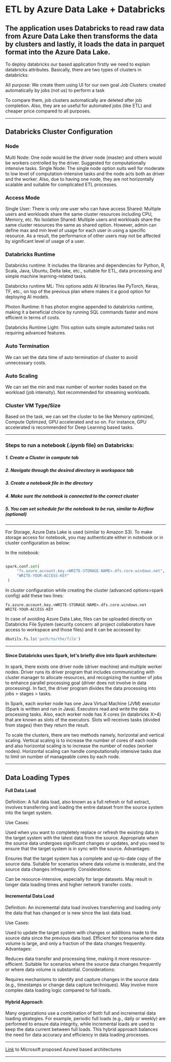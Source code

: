 # ETL by Azure Data Lake + Databricks

The application uses Databricks to read raw data from Azure Data Lake then transforms the data by clusters and lastly, it loads the data in parquet format into the Azure Data Lake.  
---------------------------------------------------------------------

To deploy databricks our based application firstly we need to explain databricks attributes. Basically, there are two types of clusters in databricks:

All purpose: We create them using UI for our own goal
Job Clusters: created automatically by jobs (not us) to perform a task

To compare them, job clusters automatically are deleted after job completion. Also, they are so useful for automated jobs (like ETL) and cheaper price compared to all purposes.
<hr>

## Databricks Cluster Configuration
### Node
Multi Node: One node would be the driver node (master) and others would be workers controlled by the driver. Suggested for computationally intensive tasks. 
Single Node: The single node option suits well for moderate to low level of computation-intensive tasks and the node acts both as driver and the worker. Also, due to having one node, they are not horizontally scalable and suitable for complicated ETL processes.

 ### Access Mode
 Single User: There is only one user who can have access
 Shared: Multiple users and workloads share the same cluster resources including CPU, Memory, etc.
 No Isolation Shared: Multiple users and workloads share the same cluster resources the same as shared option. However, admin can define max and min level of usage for each user in using a specific resource. As a result, the performance of other users may not be affected by significant level of usage of a user.

### Databricks Runtime
Databricks runtime: It includes the libraries and dependencies for Python, R, Scala, Java, Ubuntu, Delta lake, etc., suitable for ETL, data processing and simple machine learning-related tasks.

Databricks runtime ML: This options adds AI libraries like PyTorch, Keras, TF, etc., on top of the previous plan where makes it a good option for deploying AI models.

Photon Runtime: It has photon engine appended to databricks runtime, making it a beneficial choice by running SQL commands faster and more efficient in terms of costs.

Databricks Runtime Light: This option suits simple automated tasks not requiring advanced features. 

### Auto Termination
We can set the data time of auto termination of cluster to avoid unnecessary costs.

### Auto Scaling
We can set the min and max number of worker nodes based on the workload (job intensity). Not recommended for streaming workloads.

### Cluster VM Type/Size
Based on the task, we can set the cluster to be like Memory optimized, Compute Optimzed, GPU accelerated and so on. For instance, GPU accelerated is recommended for Deep Learning based tasks.

<hr>

<h3>Steps to run a notebook (.ipynb file) on Databricks:</h3>
<h5>1. Create a Cluster in compute tab</h5>
<h5>2. Navigate through the desired directory in workspace tab</h5>
<h5>3. Create a notebook file in the directory</h5>
<h5>4. Make sure the notebook is connected to the correct cluster</h5>
<h5>5. You can set schedule for the notebook to be run, similar to Airflow (optional)</h5>

<hr>

For Storage, Azure Data Lake is used (similar to Amazon S3). To make storage access for notebook, you may authenticate either in notebook or in cluster configuration as below:

In the notebook:
```python

spark.conf.set(
     "fs.azure.account.key.<WRITE-STORAGE-NAME>.dfs.core.windows.net",
     "WRITE-YOUR-ACCESS-KEY"
 )

```

In cluster configuration while creating the cluster (advanced options>spark config) add these two lines:

```
fs.azure.account.key.<WRITE-STORAGE-NAME>.dfs.core.windows.net
WRITE-YOUR-ACCESS-KEY
```
In case of avoiding Azure Data Lake, files can be uploaded directly on Databricks File System (security concern: all project collaborators have access to workspace and those files) and it can be accessed by:

```python
dbutils.fs.ls('path/to/the/file')
```

<hr> 
<h4>Since Databricks uses Spark, let's briefly dive into Spark architecture:</h4>
In spark, there exists one driver node (driver machine) and multiple worker nodes. Driver runs its driver program that includes communicating with cluster manager to allocate resources, and recognizing the number of jobs to enhance parallel processing goal (driver does not involve in data processing). In fact, the driver program divides the data processing into jobs > stages > tasks. 

In Spark, each worker node has one Java Virtual Machine (JVM) executor (Spark is written and run in Java). Executors read and write the data processing tasks. Also, each worker node has X cores (in databricks X>4) that are known as slots of the executors. Slots will receives tasks (divided from stages) then they return the result.

To scale the clusters, there are two methods namely, horizontal and vertical scaling. Vertical scaling is to increase the number of cores of each node and also horizontal scaling is to increase the number of nodes (worker nodes). Horizontal scaling can handle computationally intensive tasks due to limit on number of manageable cores by each node.
<hr>

<h2>Data Loading Types</h2>
<h4>Full Data Load</h4>
Definition: A full data load, also known as a full refresh or full extract, involves transferring and loading the entire dataset from the source system into the target system.

Use Cases:

Used when you want to completely replace or refresh the existing data in the target system with the latest data from the source.
Appropriate when the source data undergoes significant changes or updates, and you need to ensure that the target system is in sync with the source.
Advantages:

Ensures that the target system has a complete and up-to-date copy of the source data.
Suitable for scenarios where data volume is moderate, and the source data changes infrequently.
Considerations:

Can be resource-intensive, especially for large datasets.
May result in longer data loading times and higher network transfer costs.

<h4>Incremental Data Load</h4>

Definition: An incremental data load involves transferring and loading only the data that has changed or is new since the last data load.

Use Cases:

Used to update the target system with changes or additions made to the source data since the previous data load.
Efficient for scenarios where data volume is large, and only a fraction of the data changes frequently.
Advantages:

Reduces data transfer and processing time, making it more resource-efficient.
Suitable for scenarios where the source data changes frequently or where data volume is substantial.
Considerations:

Requires mechanisms to identify and capture changes in the source data (e.g., timestamps or change data capture techniques).
May involve more complex data loading logic compared to full loads.

<h4>Hybrid Approach</h4>

Many organizations use a combination of both full and incremental data loading strategies.
For example, periodic full loads (e.g., daily or weekly) are performed to ensure data integrity, while incremental loads are used to keep the data current between full loads.
This hybrid approach balances the need for data accuracy and efficiency in data loading processes.

<hr>

[Link](https://learn.microsoft.com/en-us/azure/architecture/browse/) to Microsoft proposed Azured based architectures

<hr>
